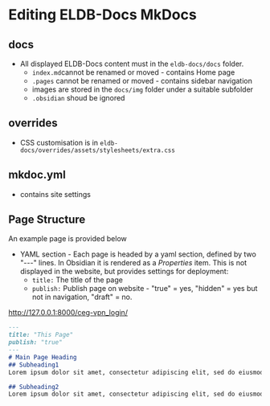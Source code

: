 # Editing ELDB-Docs MkDocs
## docs
- All displayed ELDB-Docs content must in the `eldb-docs/docs` folder.
	- `index.md`cannot be renamed or moved - contains Home page
	- `.pages` cannot be renamed or moved - contains sidebar navigation
	- images are stored in the `docs/img` folder under a suitable subfolder
	- `.obsidian` shoud be ignored
## overrides
- CSS customisation is in `eldb-docs/overrides/assets/stylesheets/extra.css`
## mkdoc.yml
- contains site settings 

## Page Structure
An example page is provided below
- YAML section - Each page is headed by a yaml section, defined by two "---" lines.  In Obsidian it is rendered as a *Properties* item.  This is not displayed in the website, but provides settings for deployment:
	- `title:` The title of the page
	- `publish:` Publish page on website - "true" = yes,  "hidden" = yes but not in navigation, "draft" = no.

http://127.0.0.1:8000/ceg-vpn_login/

```markdown
---
title: "This Page"
publish: "true"
---
# Main Page Heading
## Subheading1
Lorem ipsum dolor sit amet, consectetur adipiscing elit, sed do eiusmod tempor incididunt ut labore et dolore magna aliqua. Ut enim ad minim veniam, quis nostrud exercitation ullamco laboris nisi ut aliquip ex ea commodo consequat. Duis aute irure dolor in reprehenderit in voluptate velit esse cillum dolore eu fugiat nulla pariatur. Excepteur sint occaecat cupidatat non proident, sunt in culpa qui officia deserunt mollit anim id est laborum.

## Subheading2
Lorem ipsum dolor sit amet, consectetur adipiscing elit, sed do eiusmod tempor incididunt ut labore et dolore magna aliqua. Ut enim ad minim veniam, quis nostrud exercitation ullamco laboris nisi ut aliquip ex ea commodo consequat. Duis aute irure dolor in reprehenderit in voluptate velit esse cillum dolore eu fugiat nulla pariatur. Excepteur sint occaecat cupidatat non proident, sunt in culpa qui officia deserunt mollit anim id est laborum.
```
